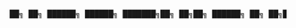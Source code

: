 <pre> ██╗ ██╗ ██████╗ ██████╗ ███████╗██╗ ██╗██╗ ██████╗ ██╗ ██╗██████╗ ██║ ██╔╝██╔═══██╗██╔══██╗██╔════╝██║ ██╔╝██║ ██╔═══██╗██║ ██║██╔══██╗ █████╔╝ ██║ ██║██████╔╝███████╗█████╔╝ ██║ ██║ ██║██║ ██║██████╔╝ ██╔═██╗ ██║ ██║██╔═══╝ ╚════██║██╔═██╗ ██║ ██║ ██║██║ ██║██╔═══╝ ██║ ██╗╚██████╔╝██║ ███████║██║ ██╗███████╗╚██████╔╝╚██████╔╝██║ ╚═╝ ╚═╝ ╚═════╝ ╚═╝ ╚══════╝╚═╝ ╚═╝╚══════╝ ╚═════╝ ╚═════╝ ╚═╝ </pre>
